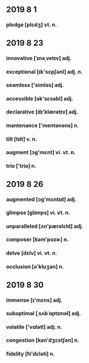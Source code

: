 ## 2019 8 1

#### pledge [plɛdʒ] vt. n.

## 2019 8 23

#### innovative [ˈɪnəˌvetɪv] adj.

#### exceptional [ɪk'sɛpʃənl] adj. n.

#### seamless ['simləs] adj.

#### accessible [ək'sɛsəbl] adj.

#### declarative [dɪ'klærətɪv] adj.

#### mantenance ['mentənəns] n.

#### tilt [tɪlt] v. n.

#### augment [ɔɡ'mɛnt] vi. vt. n.

#### trio ['trio] n.

## 2019 8 26

#### augmented [ɔg'mɛntɪd] adj.

#### glimpse [ɡlɪmps] vi. vt. n.

#### unparalleled [ʌn'pærəlɛld] adj.

#### composer [kəm'pozɚ] n.

#### delve [dɛlv] vi. vt. n.

#### occlusion [ə'kluʒən] n.

## 2019 8 30

#### immense [ɪ'mɛns] adj.

#### suboptimal [ˌsʌbˈɑptɪməl] adj.

#### volatile ['vɑlətl] adj. n.

#### congestion [kən'dʒɛstʃən] n.

#### fidelity [fɪ'dɛləti] n.